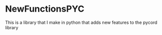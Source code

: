 # NewFunctionsPYC
This is a library that I make in python that adds new features to the pycord library
